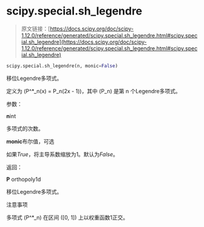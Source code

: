 # scipy.special.sh_legendre

> 原文链接：[https://docs.scipy.org/doc/scipy-1.12.0/reference/generated/scipy.special.sh_legendre.html#scipy.special.sh_legendre](https://docs.scipy.org/doc/scipy-1.12.0/reference/generated/scipy.special.sh_legendre.html#scipy.special.sh_legendre)

```py
scipy.special.sh_legendre(n, monic=False)
```

移位Legendre多项式。

定义为 \(P^*_n(x) = P_n(2x - 1)\)，其中 \(P_n\) 是第 n 个Legendre多项式。

参数：

**n**int

多项式的次数。

**monic**布尔值，可选

如果*True*，将主导系数缩放为1。默认为*False*。

返回：

**P** orthopoly1d

移位Legendre多项式。

注意事项

多项式 \(P^*_n\) 在区间 \([0, 1]\) 上以权重函数1正交。
